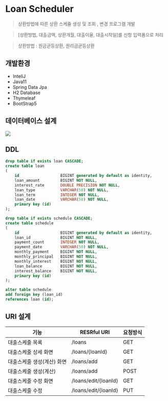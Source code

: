 # Loan Scheduler
> 상환방법에 따른 상환 스케쥴 생성 및 조회 , 변경 프로그램 개발

> [상환방법, 대출금액, 상환개월, 대출이율, 대출시작일]를 신청 입력폼으로 처리

> 상환방법 : 원금균등상환, 원리금균등상환

## 개발환경

- InteliJ
- Java11
- Spring Data Jpa
- H2 Database
- Thymeleaf
- BootStrap5

## 데이터베이스 설계

![](../header.png)

## DDL

```sql
drop table if exists loan CASCADE;
create table loan
(
    id                  BIGINT generated by default as identity,
    loan_amount         BIGINT NOT NULL,
    interest_rate       DOUBLE PRECISION NOT NULL,
    loan_type           VARCHAR(50) NOT NULL,
    loan_term           INTEGER NOT NULL,
    loan_date           VARCHAR(50) NOT NULL,
    primary key (id)
);

drop table if exists schedule CASCADE;
create table schedule
(
    id                  BIGINT generated by default as identity,
    loan_id             BIGINT NOT NULL,
    payment_count       INTEGER NOT NULL,
    payment_date        VARCHAR(50) NOT NULL,
    monthly_payment     BIGINT NOT NULL,
    monthly_principal   BIGINT NOT NULL,
    monthly_interest    BIGINT NOT NULL,
    loan_balance        BIGINT NOT NULL,
    interest_balance    BIGINT NOT NULL,
    primary key (id)
);

alter table schedule
add foreign key (loan_id)
references loan (id);
```

## URI 설계
|기능|RESRful URI|요청방식|
|------|------|------|
|대출스케줄 목록|/loans|GET|
|대출스케줄 상세 화면|/loans/{loanId}|GET|
|대출스케줄 생성(계산) 화면|/loans/add|GET|
|대출스케줄 생성(계산)|/loans/add|POST|
|대출스케줄 수정 화면|/loans/edit/{loanId}|GET|
|대출스케줄 수정|/loans/edit/{loanId}|PUT|
